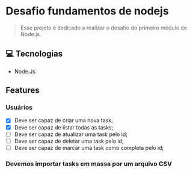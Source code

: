 # Desafio fundamentos de nodejs

> Esse projeto é dedicado a realizar o desafio do primeiro módulo de Node.js.

## 💻 Tecnologias

- Node.Js

## Features

### Usuários

- [x] Deve ser capaz de criar uma nova task;
- [x] Deve ser capaz de listar todas as tasks;
- [ ] Deve ser capaz de atualizar uma task pelo id;
- [ ] Deve ser capaz de deletar uma task pelo id;
- [ ] Deve ser capaz de marcar uma task como completa pelo id;

### Devemos importar tasks em massa por um arquivo CSV
